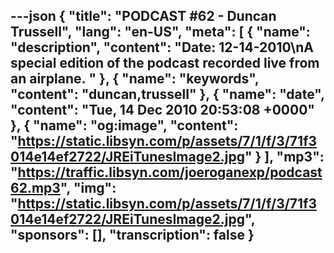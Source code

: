 ---json
{
  "title": "PODCAST #62 - Duncan Trussell",
  "lang": "en-US",
  "meta": [
    {
      "name": "description",
      "content": "Date: 12-14-2010\nA special edition of the podcast recorded live from an airplane. "
    },
    {
      "name": "keywords",
      "content": "duncan,trussell"
    },
    {
      "name": "date",
      "content": "Tue, 14 Dec 2010 20:53:08 +0000"
    },
    {
      "name": "og:image",
      "content": "https://static.libsyn.com/p/assets/7/1/f/3/71f3014e14ef2722/JREiTunesImage2.jpg"
    }
  ],
  "mp3": "https://traffic.libsyn.com/joeroganexp/podcast62.mp3",
  "img": "https://static.libsyn.com/p/assets/7/1/f/3/71f3014e14ef2722/JREiTunesImage2.jpg",
  "sponsors": [],
  "transcription": false
}
---
<episode-header />

<timemark seconds="0" />

<transcribe-call-to-action />

<episode-footer />